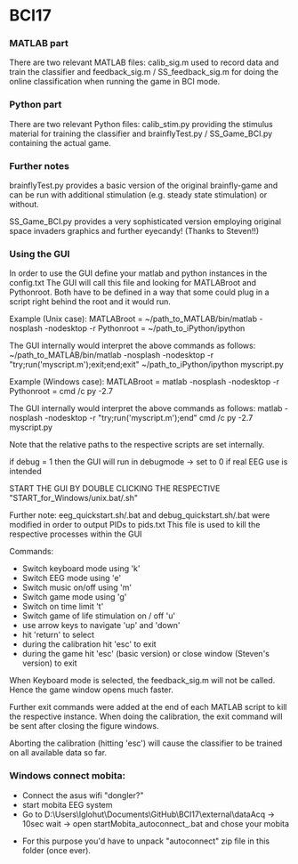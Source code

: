 # BCI17 




### MATLAB part

There are two relevant MATLAB files: calib_sig.m used to record data and train the classifier and feedback_sig.m / SS_feedback_sig.m for doing the online classification when running the game in BCI mode.

### Python part
There are two relevant Python files: calib_stim.py providing the stimulus material for training the classifier and brainflyTest.py / SS_Game_BCI.py containing the actual game.

### Further notes
brainflyTest.py provides a basic version of the original brainfly-game and can be run with additional stimulation (e.g. steady state stimulation) or without.

SS_Game_BCI.py provides a very sophisticated version employing original space invaders graphics and further eyecandy! (Thanks to Steven!!) 

### Using the GUI

In order to use the GUI define your matlab and python instances in the config.txt
The GUI will call this file and looking for MATLABroot and Pythonroot. Both have to be defined in a way that some could plug in a script right behind the root and it would run.

Example (Unix case):
MATLABroot = ~/path_to_MATLAB/bin/matlab -nosplash -nodesktop -r
Pythonroot = ~/path_to_iPython/ipython

The GUI internally would interpret the above commands as follows:
~/path_to_MATLAB/bin/matlab -nosplash -nodesktop -r "try;run('myscript.m');exit;end;exit"
~/path_to_iPython/ipython myscript.py

Example (Windows case):
MATLABroot = matlab -nosplash -nodesktop -r
Pythonroot = cmd /c  py -2.7

The GUI internally would interpret the above commands as follows:
matlab -nosplash -nodesktop -r "try;run('myscript.m');end"
cmd /c  py -2.7 myscript.py

Note that the relative paths to the respective scripts are set internally.

if debug = 1 then the GUI will run in debugmode -> set to 0 if real EEG use is intended

START THE GUI BY DOUBLE CLICKING THE RESPECTIVE "START_for_Windows/unix.bat/.sh"

Further note:
eeg_quickstart.sh/.bat and debug_quickstart.sh/.bat were modified in order to output PIDs to pids.txt
This file is used to kill the respective processes within the GUI

Commands:
- Switch keyboard mode using 'k'
- Switch EEG mode using 'e'
- Switch music on/off using 'm'
- Switch game mode using 'g'
- Switch on time limit 't'
- Switch game of life stimulation on / off 'u'
- use arrow keys to navigate 'up' and 'down'
- hit 'return' to select
- during the calibration hit 'esc' to exit
- during the game hit 'esc' (basic version) or close window (Steven's version) to exit

When Keyboard mode is selected, the feedback_sig.m will not be called. Hence the game window opens much faster.

Further exit commands were added at the end of each MATLAB script to kill the respective instance. When doing the calibration, the exit command will be sent after closing the figure windows.

Aborting the calibration (hitting 'esc') will cause the classifier to be trained on all available data so far.

### Windows connect mobita:
- Connect the asus wifi "dongler?"
- start mobita EEG system
- Go to D:\Users\Iglohut\Documents\GitHub\BCI17\external\dataAcq -> 10sec wait -> open startMobita_autoconnect_.bat and chose your mobita
* For this purpose you'd have to unpack "autoconnect" zip file in this folder (once ever).  
